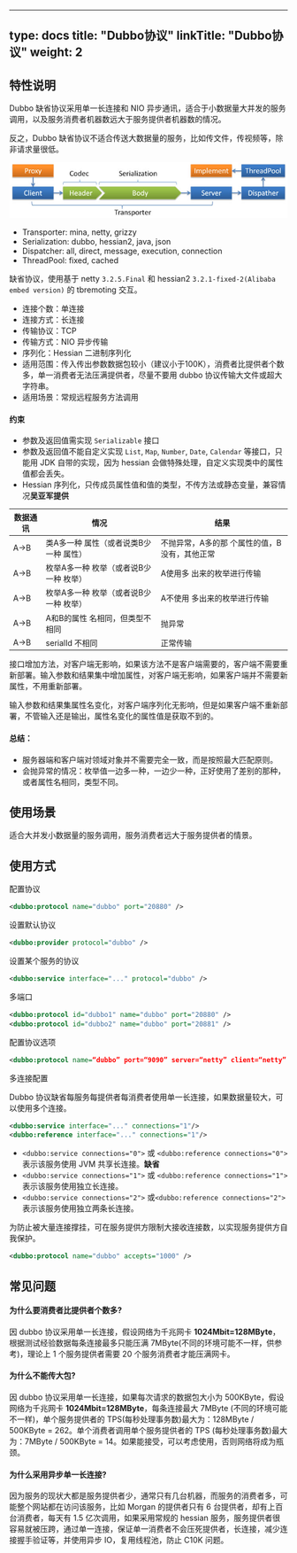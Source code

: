
---
type: docs
title: "Dubbo协议"
linkTitle: "Dubbo协议"
weight: 2
---

## 特性说明
Dubbo 缺省协议采用单一长连接和 NIO 异步通讯，适合于小数据量大并发的服务调用，以及服务消费者机器数远大于服务提供者机器数的情况。

反之，Dubbo 缺省协议不适合传送大数据量的服务，比如传文件，传视频等，除非请求量很低。

![dubbo-protocol.jpg](/imgs/user/dubbo-protocol.jpg)

* Transporter: mina, netty, grizzy
* Serialization: dubbo, hessian2, java, json
* Dispatcher: all, direct, message, execution, connection
* ThreadPool: fixed, cached


缺省协议，使用基于 netty `3.2.5.Final` 和 hessian2 `3.2.1-fixed-2(Alibaba embed version)` 的 tbremoting 交互。

* 连接个数：单连接
* 连接方式：长连接
* 传输协议：TCP
* 传输方式：NIO 异步传输
* 序列化：Hessian 二进制序列化
* 适用范围：传入传出参数数据包较小（建议小于100K），消费者比提供者个数多，单一消费者无法压满提供者，尽量不要用 dubbo 协议传输大文件或超大字符串。
* 适用场景：常规远程服务方法调用

#### 约束

* 参数及返回值需实现 `Serializable` 接口
* 参数及返回值不能自定义实现 `List`, `Map`, `Number`, `Date`, `Calendar` 等接口，只能用 JDK 自带的实现，因为 hessian 会做特殊处理，自定义实现类中的属性值都会丢失。
* Hessian 序列化，只传成员属性值和值的类型，不传方法或静态变量，兼容情况**吴亚军提供**

| 数据通讯 | 情况 | 结果 |
| ------------- | ------------- | ------------- |
| A->B  | 类A多一种 属性（或者说类B少一种 属性）| 不抛异常，A多的那 个属性的值，B没有，其他正常 |
| A->B  | 枚举A多一种 枚举（或者说B少一种 枚举）| A使用多 出来的枚举进行传输 | 抛异常 |
| A->B  | 枚举A多一种 枚举（或者说B少一种 枚举）| A不使用 多出来的枚举进行传输 | 不抛异常，B正常接 收数据 |
| A->B  | A和B的属性 名相同，但类型不相同 | 抛异常 |
| A->B  | serialId 不相同 | 正常传输 |

接口增加方法，对客户端无影响，如果该方法不是客户端需要的，客户端不需要重新部署。输入参数和结果集中增加属性，对客户端无影响，如果客户端并不需要新属性，不用重新部署。

输入参数和结果集属性名变化，对客户端序列化无影响，但是如果客户端不重新部署，不管输入还是输出，属性名变化的属性值是获取不到的。

#### 总结：
- 服务器端和客户端对领域对象并不需要完全一致，而是按照最大匹配原则。
- 会抛异常的情况：枚举值一边多一种，一边少一种，正好使用了差别的那种，或者属性名相同，类型不同。


## 使用场景

适合大并发小数据量的服务调用，服务消费者远大于服务提供者的情景。

## 使用方式

配置协议

```xml
<dubbo:protocol name="dubbo" port="20880" />
```

设置默认协议

```xml
<dubbo:provider protocol="dubbo" />
```

设置某个服务的协议

```xml
<dubbo:service interface="..." protocol="dubbo" />
```

多端口

```xml
<dubbo:protocol id="dubbo1" name="dubbo" port="20880" />
<dubbo:protocol id="dubbo2" name="dubbo" port="20881" />
```

配置协议选项

```xml
<dubbo:protocol name=“dubbo” port=“9090” server=“netty” client=“netty” codec=“dubbo” serialization=“hessian2” charset=“UTF-8” threadpool=“fixed” threads=“100” queues=“0” iothreads=“9” buffer=“8192” accepts=“1000” payload=“8388608” />
```

多连接配置

Dubbo 协议缺省每服务每提供者每消费者使用单一长连接，如果数据量较大，可以使用多个连接。

```xml
<dubbo:service interface="..." connections="1"/>
<dubbo:reference interface="..." connections="1"/>
```

* `<dubbo:service connections="0">` 或 `<dubbo:reference connections="0">` 表示该服务使用 JVM 共享长连接。**缺省**
* `<dubbo:service connections="1">` 或 `<dubbo:reference connections="1">` 表示该服务使用独立长连接。
* `<dubbo:service connections="2">` 或`<dubbo:reference connections="2">` 表示该服务使用独立两条长连接。

为防止被大量连接撑挂，可在服务提供方限制大接收连接数，以实现服务提供方自我保护。

```xml
<dubbo:protocol name="dubbo" accepts="1000" />
```

## 常见问题

#### 为什么要消费者比提供者个数多?

因 dubbo 协议采用单一长连接，假设网络为千兆网卡 **1024Mbit=128MByte**，根据测试经验数据每条连接最多只能压满 7MByte(不同的环境可能不一样，供参考)，理论上 1 个服务提供者需要 20 个服务消费者才能压满网卡。

#### 为什么不能传大包?

因 dubbo 协议采用单一长连接，如果每次请求的数据包大小为 500KByte，假设网络为千兆网卡 **1024Mbit=128MByte**，每条连接最大 7MByte (不同的环境可能不一样)，单个服务提供者的 TPS(每秒处理事务数)最大为：128MByte / 500KByte = 262。单个消费者调用单个服务提供者的 TPS (每秒处理事务数)最大为：7MByte / 500KByte = 14。如果能接受，可以考虑使用，否则网络将成为瓶颈。

#### 为什么采用异步单一长连接?

因为服务的现状大都是服务提供者少，通常只有几台机器，而服务的消费者多，可能整个网站都在访问该服务，比如 Morgan 的提供者只有 6 台提供者，却有上百台消费者，每天有 1.5 亿次调用，如果采用常规的 hessian 服务，服务提供者很容易就被压跨，通过单一连接，保证单一消费者不会压死提供者，长连接，减少连接握手验证等，并使用异步 IO，复用线程池，防止 C10K 问题。
